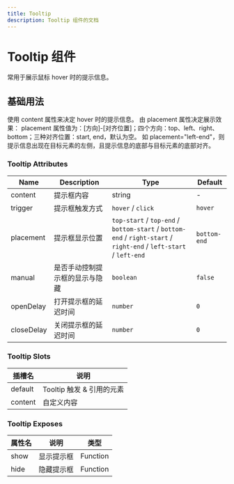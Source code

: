 ```yaml
---
title: Tooltip
description: Tooltip 组件的文档
---
```


# Tooltip 组件

常用于展示鼠标 hover 时的提示信息。

## 基础用法

使用 content 属性来决定 hover 时的提示信息。 由 placement 属性决定展示效果： placement 属性值为：[方向]-[对齐位置]；四个方向：top、left、right、bottom；三种对齐位置：start, end，默认为空。 如 placement="left-end"，则提示信息出现在目标元素的左侧，且提示信息的底部与目标元素的底部对齐。

<preview path="../demo/Tooltip/Basic.vue"></preview>

<preview path="../demo/Tooltip/manual.vue"></preview>

### Tooltip Attributes

| Name       | Description                    | Type                                                                                                              | Default      |
| ---------- | ------------------------------ | ----------------------------------------------------------------------------------------------------------------- | ------------ |
| content    | 提示框内容                     | string                                                                                                            | -            |
| trigger    | 提示框触发方式                 | `hover` / `click`                                                                                                 | `hover`      |
| placement  | 提示框显示位置                 | `top-start` / `top-end` / `bottom-start` / `bottom-end` / `right-start` / `right-end` / `left-start` / `left-end` | `bottom-end` |
| manual     | 是否手动控制提示框的显示与隐藏 | `boolean`                                                                                                         | `false`      |
| openDelay  | 打开提示框的延迟时间           | `number`                                                                                                          | `0`          |
| closeDelay | 关闭提示框的延迟时间           | `number`                                                                                                          | `0`          |

### Tooltip Slots

| 插槽名  | 说明                      |
| ------- | ------------------------- |
| default | Tooltip 触发 & 引用的元素 |
| content | 自定义内容                |

### Tooltip Exposes

| 属性名 | 说明       | 类型     |
| ------ | ---------- | -------- |
| show   | 显示提示框 | Function |
| hide   | 隐藏提示框 | Function |
